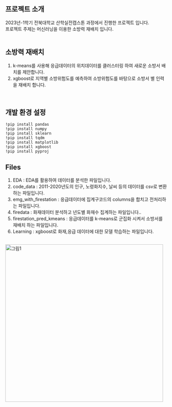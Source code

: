 ## 프로젝트 소개

2023년-1학기 전북대학교 산학실전캡스톤 과정에서 진행한 프로젝트 입니다. <br>
프로젝트 주제는 머신러닝을 이용한 소방력 재배치 입니다. <br><br>


## 소방력 재배치
1. k-means를 사용해 응급데이터의 위치데이터를 클러스터링 하여 새로운 소방서 배치를 제안합니다.
2. xgboost로 지역별 소방위험도를 예측하여 소방위험도를 바탕으로 소방서 별 인력을 재배치 합니다.
<br>

## 개발 환경 설정
```
!pip install pandas
!pip install numpy
!pip install sklearn
!pip install tqdm
!pip install matplotlib
!pip install xgboost
!pip install pyproj
```

## Files
1. EDA : EDA를 활용하여 데이터를 분석한 파일입니다.
2. code_data : 2011-2020년도의 인구, 노령화지수, 날씨 등의 데이터를 csv로 변환하는 파일입니다.
3. emg_with_firestation : 응급데이터에 집계구코드의 columns을 합치고 전처리하는 파일입니다.
4. firedata : 화재데이터 분석하고 년도별 화재수 집계하는 파일입니다..
5. firestation_pred_kmeans : 응급데이터를 k-means로 군집화 시켜서 소방서를 재배치 하는 파일입니다.
6. Learning : xgboost로 화재,응급 데이터에 대한 모델 학습하는 파일입니다.
<br>
<img width="491" alt="그림1" src="https://github.com/blackligt/Machine_Learning_Fire/assets/107538112/8c3dbeca-c005-4cb1-a9b7-af0dd94defed"> <br>

